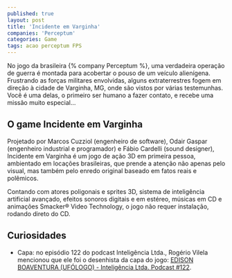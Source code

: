 ```yaml
---
published: true
layout: post
title: 'Incidente em Varginha'
companies: 'Perceptum'
categories: Game
tags: acao perceptum FPS
---
```

No jogo da brasileira {% company Perceptum %}, uma verdadeira operação de guerra é montada para acobertar o pouso de um veículo alienígena. Frustrando as forças militares envolvidas, alguns extraterrestres fogem em direção à cidade de Varginha, MG, onde são vistos por várias testemunhas. Você é uma delas, o primeiro ser humano a fazer contato, e recebe uma missão muito especial...

## O game Incidente em Varginha
Projetado por Marcos Cuzziol (engenheiro de software), Odair Gaspar (engenheiro industrial e programador) e Fábio Cardelli (sound designer), Incidente em Varginha é um jogo de ação 3D em primeira pessoa, ambientado em locações brasileiras, que prende a atenção não apenas pelo visual, mas também pelo enredo original baseado em fatos reais e polêmicos.

Contando com atores poligonais e sprites 3D, sistema de inteligência artificial avançado, efeitos sonoros digitais e em estéreo, músicas em CD e animações Smacker® Video Technology, o jogo não requer instalação, rodando direto do CD.

## Curiosidades
* Capa: no episódio 122 do podcast Inteligência Ltda., Rogério Vilela mencionou que ele foi o desenhista da capa do jogo: [EDISON BOAVENTURA (UFÓLOGO) - Inteligência Ltda. Podcast #122](https://youtu.be/R9SI71BdpbY?t=2813).
